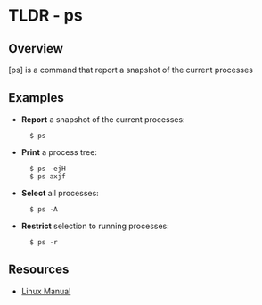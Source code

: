 TLDR - ps
==========

Overview
--------

[ps] is a command that report a snapshot of the current processes

Examples
--------

- **Report** a snapshot of the current processes:

        $ ps

- **Print** a process tree:

        $ ps -ejH
        $ ps axjf

- **Select** all processes:

        $ ps -A

- **Restrict** selection to running processes:

        $ ps -r


Resources
---------

- [Linux Manual](http://man7.org/linux/man-pages/man1/ps.1.html)
